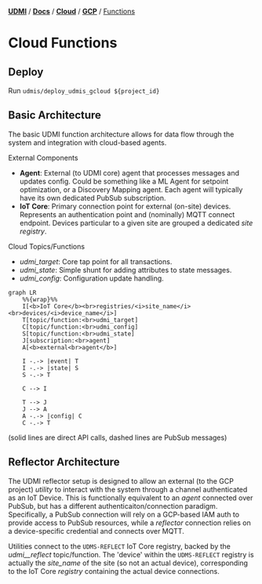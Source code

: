 [**UDMI**](../../../) / [**Docs**](../../) / [**Cloud**](../) / [**GCP**](./) / [Functions](#)

# Cloud Functions

## Deploy

Run `udmis/deploy_udmis_gcloud ${project_id}`

## Basic Architecture

The basic UDMI function architecture allows for data flow through the system and integration
with cloud-based agents.

External Components
* **Agent**: External (to UDMI core) agent that processes messages and updates config. Could be
  something like a ML Agent for setpoint optimization, or a Discovery Mapping agent. Each agent will
  typically have its own dedicated PubSub subscription.
* **IoT Core**: Primary connection point for external (on-site) devices. Represents an authentication
  point and (nominally) MQTT connect endpoint. Devices particular to a given site are grouped
  a dedicated _site registry_.

Cloud Topics/Functions
* _udmi\_target_: Core tap point for all transactions.
* _udmi\_state_: Simple shunt for adding attributes to state messages.
* _udmi\_config_: Configuration update handling.

```mermaid
graph LR
    %%{wrap}%%
    I[<b>IoT Core</b><br>registries/<i>site_name</i><br>devices/<i>device_name</i>]
    T[topic/function:<br>udmi_target]
    C[topic/function:<br>udmi_config]
    S[topic/function:<br>udmi_state]
    J[subscription:<br>agent]
    A[<b>external<br>agent</b>]

    I -.-> |event| T
    I -.-> |state| S
    S -.-> T

    C --> I

    T --> J
    J --> A
    A -.-> |config| C
    C -.-> T
```
(solid lines are direct API calls, dashed lines are PubSub messages)

## Reflector Architecture

The UDMI reflector setup is designed to allow an external (to the GCP project) _utility_ to interact
with the system through a channel authenticated as an IoT Device. This is functionally equivalent
to an _agent_ connected over PubSub, but has a different authenticaiton/connection paradigm. Specifically,
a PubSub connection will rely on a GCP-based IAM auth to provide access to PubSub resources,
while a _reflector_ connection relies on a device-specific credential and connects over MQTT.

Utilities connect to the `UDMS-REFLECT` IoT Core registry, backed by the _udmi__reflect_ topic/function.
The 'device' within the `UDMS-REFLECT` registry is actually the _site\_name_ of the site (so not
an actual device), corresponding to the IoT Core _registry_ containing the actual device connections.
